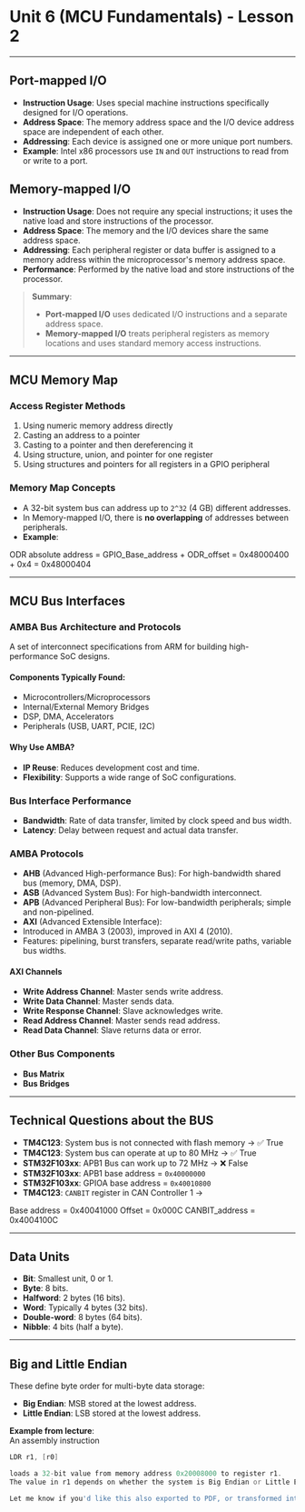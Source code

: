 
# Unit 6 (MCU Fundamentals) - Lesson 2

---

## Port-mapped I/O

- **Instruction Usage**: Uses special machine instructions specifically designed for I/O operations.
- **Address Space**: The memory address space and the I/O device address space are independent of each other.
- **Addressing**: Each device is assigned one or more unique port numbers.
- **Example**: Intel x86 processors use `IN` and `OUT` instructions to read from or write to a port.

## Memory-mapped I/O

- **Instruction Usage**: Does not require any special instructions; it uses the native load and store instructions of the processor.
- **Address Space**: The memory and the I/O devices share the same address space.
- **Addressing**: Each peripheral register or data buffer is assigned to a memory address within the microprocessor's memory address space.
- **Performance**: Performed by the native load and store instructions of the processor.

> **Summary**:  
> - **Port-mapped I/O** uses dedicated I/O instructions and a separate address space.  
> - **Memory-mapped I/O** treats peripheral registers as memory locations and uses standard memory access instructions.

---

## MCU Memory Map

### Access Register Methods

1. Using numeric memory address directly  
2. Casting an address to a pointer  
3. Casting to a pointer and then dereferencing it  
4. Using structure, union, and pointer for one register  
5. Using structures and pointers for all registers in a GPIO peripheral  

### Memory Map Concepts

- A 32-bit system bus can address up to `2^32` (4 GB) different addresses.
- In Memory-mapped I/O, there is **no overlapping** of addresses between peripherals.
- **Example**:

ODR absolute address = GPIO_Base_address + ODR_offset
= 0x48000400 + 0x4
= 0x48000404

---

## MCU Bus Interfaces

### AMBA Bus Architecture and Protocols

A set of interconnect specifications from ARM for building high-performance SoC designs.

#### Components Typically Found:

- Microcontrollers/Microprocessors
- Internal/External Memory Bridges
- DSP, DMA, Accelerators
- Peripherals (USB, UART, PCIE, I2C)

#### Why Use AMBA?

- **IP Reuse**: Reduces development cost and time.
- **Flexibility**: Supports a wide range of SoC configurations.

### Bus Interface Performance

- **Bandwidth**: Rate of data transfer, limited by clock speed and bus width.
- **Latency**: Delay between request and actual data transfer.

### AMBA Protocols

- **AHB** (Advanced High-performance Bus): For high-bandwidth shared bus (memory, DMA, DSP).
- **ASB** (Advanced System Bus): For high-bandwidth interconnect.
- **APB** (Advanced Peripheral Bus): For low-bandwidth peripherals; simple and non-pipelined.
- **AXI** (Advanced Extensible Interface):
- Introduced in AMBA 3 (2003), improved in AXI 4 (2010).
- Features: pipelining, burst transfers, separate read/write paths, variable bus widths.

#### AXI Channels

- **Write Address Channel**: Master sends write address.
- **Write Data Channel**: Master sends data.
- **Write Response Channel**: Slave acknowledges write.
- **Read Address Channel**: Master sends read address.
- **Read Data Channel**: Slave returns data or error.

### Other Bus Components

- **Bus Matrix**
- **Bus Bridges**

---

## Technical Questions about the BUS

- **TM4C123**: System bus is not connected with flash memory → ✅ True  
- **TM4C123**: System bus can operate at up to 80 MHz → ✅ True  
- **STM32F103xx**: APB1 Bus can work up to 72 MHz → ❌ False  
- **STM32F103xx**: APB1 base address = `0x40000000`  
- **STM32F103xx**: GPIOA base address = `0x40010800`  
- **TM4C123**: `CANBIT` register in CAN Controller 1 →

Base address = 0x40041000
Offset = 0x000C
CANBIT_address = 0x4004100C

---

## Data Units

- **Bit**: Smallest unit, 0 or 1.
- **Byte**: 8 bits.
- **Halfword**: 2 bytes (16 bits).
- **Word**: Typically 4 bytes (32 bits).
- **Double-word**: 8 bytes (64 bits).
- **Nibble**: 4 bits (half a byte).

---

## Big and Little Endian

These define byte order for multi-byte data storage:

- **Big Endian**: MSB stored at the lowest address.
- **Little Endian**: LSB stored at the lowest address.

**Example from lecture**:  
An assembly instruction  
```asm
LDR r1, [r0]

loads a 32-bit value from memory address 0x20008000 to register r1.
The value in r1 depends on whether the system is Big Endian or Little Endian.

Let me know if you'd like this also exported to PDF, or transformed into a table-rich version for easier side-by-side comparison.

